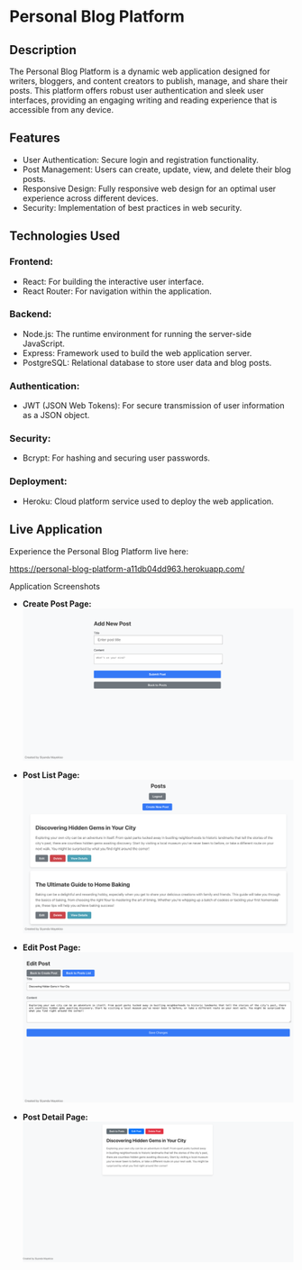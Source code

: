 # Personal Blog Platform

## Description

The Personal Blog Platform is a dynamic web application designed for writers, bloggers, and content creators to publish, manage, and share their posts. This platform offers robust user authentication and sleek user interfaces, providing an engaging writing and reading experience that is accessible from any device.

## Features

* User Authentication: Secure login and registration functionality.
* Post Management: Users can create, update, view, and delete their blog posts.
* Responsive Design: Fully responsive web design for an optimal user experience across different devices.
* Security: Implementation of best practices in web security.

## Technologies Used

### Frontend:

* React: For building the interactive user interface.
* React Router: For navigation within the application.

### Backend:

* Node.js: The runtime environment for running the server-side JavaScript.
* Express: Framework used to build the web application server.
* PostgreSQL: Relational database to store user data and blog posts.

### Authentication:

* JWT (JSON Web Tokens): For secure transmission of user information as a JSON object.

### Security:

* Bcrypt: For hashing and securing user passwords.

### Deployment:

* Heroku: Cloud platform service used to deploy the web application.

## Live Application

Experience the Personal Blog Platform live here:

https://personal-blog-platform-a11db04dd963.herokuapp.com/

Application Screenshots

* **Create Post Page:**
  ![Create Post Page](https://github.com/SiyandaMaykiso/Personal-Blog-Platform/blob/main/Screenshots/Create%20Post%20Screenshot.png)

* **Post List Page:**
  ![Post List Page](https://github.com/SiyandaMaykiso/Personal-Blog-Platform/blob/main/Screenshots/Post%20List%20Screenshot.png)

* **Edit Post Page:**
  ![Edit Post Page](https://github.com/SiyandaMaykiso/Personal-Blog-Platform/blob/main/Screenshots/Edit%20Post%20Screenshot.png)

* **Post Detail Page:**
  ![Post Detail Page](https://github.com/SiyandaMaykiso/Personal-Blog-Platform/blob/main/Screenshots/View%20Post%20Screenshot.png)
